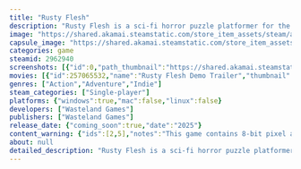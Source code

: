 ```yaml
---
title: "Rusty Flesh"
description: "Rusty Flesh is a sci-fi horror puzzle platformer for the Game Boy Color where you switch gravity instead of jumping. Explore the different areas of a derelict spaceship putting together all the pieces of its lovecraftian mistery, and enjoy its retro-futuristic aesthetics."
image: "https://shared.akamai.steamstatic.com/store_item_assets/steam/apps/2962940/header.jpg?t=1732571608"
capsule_image: "https://shared.akamai.steamstatic.com/store_item_assets/steam/apps/2962940/capsule_231x87.jpg?t=1732571608"
categories: game
steamid: 2962940
screenshots: [{"id":0,"path_thumbnail":"https://shared.akamai.steamstatic.com/store_item_assets/steam/apps/2962940/ss_5decdca63d1f2f0cc4987997e9ff148db3767ed6.600x338.jpg?t=1732571608","path_full":"https://shared.akamai.steamstatic.com/store_item_assets/steam/apps/2962940/ss_5decdca63d1f2f0cc4987997e9ff148db3767ed6.1920x1080.jpg?t=1732571608"},{"id":1,"path_thumbnail":"https://shared.akamai.steamstatic.com/store_item_assets/steam/apps/2962940/ss_462c0a64cb41e6c4436c06dba5bf66b3a57aa402.600x338.jpg?t=1732571608","path_full":"https://shared.akamai.steamstatic.com/store_item_assets/steam/apps/2962940/ss_462c0a64cb41e6c4436c06dba5bf66b3a57aa402.1920x1080.jpg?t=1732571608"},{"id":2,"path_thumbnail":"https://shared.akamai.steamstatic.com/store_item_assets/steam/apps/2962940/ss_6c3545ff1bea5e04f60abc6c9f2ca682bd84d21e.600x338.jpg?t=1732571608","path_full":"https://shared.akamai.steamstatic.com/store_item_assets/steam/apps/2962940/ss_6c3545ff1bea5e04f60abc6c9f2ca682bd84d21e.1920x1080.jpg?t=1732571608"},{"id":3,"path_thumbnail":"https://shared.akamai.steamstatic.com/store_item_assets/steam/apps/2962940/ss_2a6a6ffd59894dde9727fa6e7c2c60f6ca3b380e.600x338.jpg?t=1732571608","path_full":"https://shared.akamai.steamstatic.com/store_item_assets/steam/apps/2962940/ss_2a6a6ffd59894dde9727fa6e7c2c60f6ca3b380e.1920x1080.jpg?t=1732571608"},{"id":4,"path_thumbnail":"https://shared.akamai.steamstatic.com/store_item_assets/steam/apps/2962940/ss_af7c071daca043b218e2db74baeaeeedc9492469.600x338.jpg?t=1732571608","path_full":"https://shared.akamai.steamstatic.com/store_item_assets/steam/apps/2962940/ss_af7c071daca043b218e2db74baeaeeedc9492469.1920x1080.jpg?t=1732571608"},{"id":5,"path_thumbnail":"https://shared.akamai.steamstatic.com/store_item_assets/steam/apps/2962940/ss_4a9c29a970f10e0d3197241124866555eb8db96e.600x338.jpg?t=1732571608","path_full":"https://shared.akamai.steamstatic.com/store_item_assets/steam/apps/2962940/ss_4a9c29a970f10e0d3197241124866555eb8db96e.1920x1080.jpg?t=1732571608"},{"id":6,"path_thumbnail":"https://shared.akamai.steamstatic.com/store_item_assets/steam/apps/2962940/ss_4de08e74a2f8bf4723c90a6b51f01aa640be3730.600x338.jpg?t=1732571608","path_full":"https://shared.akamai.steamstatic.com/store_item_assets/steam/apps/2962940/ss_4de08e74a2f8bf4723c90a6b51f01aa640be3730.1920x1080.jpg?t=1732571608"},{"id":7,"path_thumbnail":"https://shared.akamai.steamstatic.com/store_item_assets/steam/apps/2962940/ss_344931ac51f7d54fa941d1e9f661f87767e2b954.600x338.jpg?t=1732571608","path_full":"https://shared.akamai.steamstatic.com/store_item_assets/steam/apps/2962940/ss_344931ac51f7d54fa941d1e9f661f87767e2b954.1920x1080.jpg?t=1732571608"}]
movies: [{"id":257065532,"name":"Rusty Flesh Demo Trailer","thumbnail":"https://shared.akamai.steamstatic.com/store_item_assets/steam/apps/257065532/17c2342ef3384ba4e9148b55be319e6a26929d9b/movie_600x337.jpg?t=1729017694","webm":{"480":"http://video.akamai.steamstatic.com/store_trailers/257065532/movie480_vp9.webm?t=1729017694","max":"http://video.akamai.steamstatic.com/store_trailers/257065532/movie_max_vp9.webm?t=1729017694"},"mp4":{"480":"http://video.akamai.steamstatic.com/store_trailers/257065532/movie480.mp4?t=1729017694","max":"http://video.akamai.steamstatic.com/store_trailers/257065532/movie_max.mp4?t=1729017694"},"highlight":true},{"id":257018692,"name":"Rusty Flesh Announcement Trailer","thumbnail":"https://shared.akamai.steamstatic.com/store_item_assets/steam/apps/257018692/movie.293x165.jpg?t=1729017698","webm":{"480":"http://video.akamai.steamstatic.com/store_trailers/257018692/movie480_vp9.webm?t=1729017698","max":"http://video.akamai.steamstatic.com/store_trailers/257018692/movie_max_vp9.webm?t=1729017698"},"mp4":{"480":"http://video.akamai.steamstatic.com/store_trailers/257018692/movie480.mp4?t=1729017698","max":"http://video.akamai.steamstatic.com/store_trailers/257018692/movie_max.mp4?t=1729017698"},"highlight":true}]
genres: ["Action","Adventure","Indie"]
steam_categories: ["Single-player"]
platforms: {"windows":true,"mac":false,"linux":false}
developers: ["Wasteland Games"]
publishers: ["Wasteland Games"]
release_date: {"coming_soon":true,"date":"2025"}
content_warning: {"ids":[2,5],"notes":"This game contains 8-bit pixel art representations of blood and gore."}
about: null
detailed_description: "Rusty Flesh is a sci-fi horror puzzle platformer for the Game Boy Color where you switch gravity instead of jumping (guess you could call it a VVVVVV-like!). Explore the different areas of a derelict spaceship putting together all the pieces of its lovecraftian mistery, and enjoy its retro-futuristic aesthetics.<br><br>In the near future, Earth has become a wasteland, unfit for any kind of life. Nations fell, and big tech corporations seized power. They had been getting ready for this. They built massive spaceships where a few chosen ones would travel for hundreds of years, looking for a new home. The Grampus was one of those ships... but something went wrong.<h2 class=\"bb_tag\">Features</h2><ul class=\"bb_ul\"><li><strong>Explore a derelict spaceship:</strong> Something's wrong in this spaceship, and it's up to you to discover what happened. Explore the ship and find clues in a <strong>non-linear narrative</strong>.<br></li><li><strong>Solve gravity-based puzzles:</strong> Combine your gravity switch with other mechanics to progress through Rusty Flesh's series of puzzles.<br></li><li><strong>Fight undead abominations:</strong> The former crew members have been turned into undead monsters, and they are after you.<br></li><li><strong>8-bit retro gaming fun:</strong> Get back to the glorious days of 8-bit handheld gaming! <i>Rusty Flesh actually runs on a Game Boy Color, with all its limitations.</i></li></ul><br><i>Note: The description, screenshots and trailer you see depict a game that is still in development. All content is subject to change as development continues.</i>"
---
```


